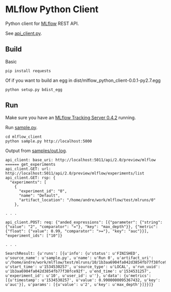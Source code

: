 # MLflow Python Client

Python client for [MLflow](https://mlflow.org) REST API.

See [api_client.py](mlflow_client/api_client.py).

## Build
Basic
```
pip install requests
```

Of if you want to build an egg in dist/mlflow_python_client-0.0.1-py2.7.egg
```
python setup.py bdist_egg
```

## Run
Make sure you have an [MLflow Tracking Server 0.4.2](https://mlflow.org/docs/latest/tracking.html#running-a-tracking-server) running.

Run [sample.py](mlflow_client/sample.py).

```
cd mlflow_client
python sample.py http://localhost:5000
```

Output from [samples/out.log](samples/out.log).
```
api_client: base_uri: http://localhost:5011/api/2.0/preview/mlflow
====== get_experiments
api_client.GET: url: http://localhost:5011/api/2.0/preview/mlflow/experiments/list
api_client.GET: rsp: {
  "experiments": [
    {
      "experiment_id": "0",
      "name": "Default",
      "artifact_location": "/home/andre/work/mlflow/test/mlruns/0"
    },

. . .

api_client.POST: req: {"anded_expressions": [{"parameter": {"string": {"value": "2", "comparator": "="}, "key": "max_depth"}}, {"metric": {"float": {"value": 0.99, "comparator": ">="}, "key": "auc"}}], "experiment_ids": ["10"]}

. . .

SearchResult: {u'runs': [{u'info': {u'status': u'FINISHED', u'source_name': u'sample.py', u'name': u'Run 0', u'artifact_uri': u'/home/andre/work/mlflow/test/mlruns/10/1b3aa6904fa042d3854fb77f38fce92f/artifacts', u'start_time': u'1534530257', u'source_type': u'LOCAL', u'run_uuid': u'1b3aa6904fa042d3854fb77f38fce92f', u'end_time': u'1534531257', u'experiment_id': u'10', u'user_id': u''}, u'data': {u'metrics': [{u'timestamp': u'1534530257', u'value': 0.9900000095367432, u'key': u'auc'}], u'params': [{u'value': u'2', u'key': u'max_depth'}]}}]}
```
